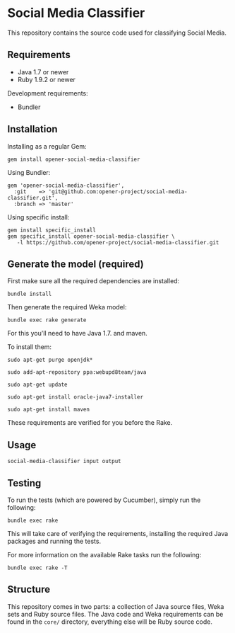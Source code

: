 # Social Media Classifier

This repository contains the source code used for classifying Social Media.

## Requirements

* Java 1.7 or newer
* Ruby 1.9.2 or newer

Development requirements:

* Bundler

## Installation

Installing as a regular Gem:

    gem install opener-social-media-classifier

Using Bundler:

    gem 'opener-social-media-classifier',
      :git    => 'git@github.com:opener-project/social-media-classifier.git',
      :branch => 'master'

Using specific install:

    gem install specific_install
    gem specific_install opener-social-media-classifier \
       -l https://github.com/opener-project/social-media-classifier.git

## Generate the model (required)

First make sure all the required dependencies are installed:

    bundle install

Then generate the required Weka model:

    bundle exec rake generate

For this you'll need to have Java 1.7. and maven.

To install them:

    sudo apt-get purge openjdk*

    sudo add-apt-repository ppa:webupd8team/java

    sudo apt-get update
 
    sudo apt-get install oracle-java7-installer

    sudo apt-get install maven

These requirements
are verified for you before the Rake.


## Usage

    social-media-classifier input output


## Testing

To run the tests (which are powered by Cucumber), simply run the following:

    bundle exec rake

This will take care of verifying the requirements, installing the required Java
packages and running the tests.

For more information on the available Rake tasks run the following:

    bundle exec rake -T

## Structure

This repository comes in two parts: a collection of Java source files, Weka sets and Ruby
source files. The Java code and Weka requirements can be found in the `core/` directory, everything
else will be Ruby source code.
